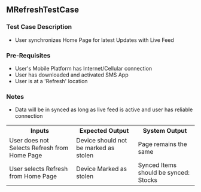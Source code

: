 ## MRefreshTestCase

### Test Case Description
* User synchronizes Home Page for latest Updates with Live Feed

### Pre-Requisites
* User's Mobile Platform has Internet/Cellular connection
* User has downloaded and activated SMS App
* User is at a 'Refresh' location

### Notes
* Data will be in synced as long as live feed is active and user has reliable connection

<table>
	<tr>
		<th>Inputs</th>
		<th>Expected Output</th>
		<th>System Output</th>
	</tr>
	<tr>
		<td>User does not Selects Refresh from Home Page</td>
		<td>Device should not be marked as stolen</td>
		<td>Page remains the same</td>
	</tr>
	<tr>
		<td>User selects Refresh from Home Page</td>
		<td>Device Marked as stolen</td>
		<td>Synced Items should be synced: Stocks</td>
	</tr>
	
</table>
